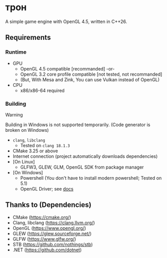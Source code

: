 # трон

A simple game engine with OpenGL 4.5, written in C++26.

## Requirements

### Runtime

- GPU
  - OpenGL 4.5 compatible \[recommanded\] -or-
  - OpenGL 3.2 core profile compatible \[not tested, not recommanded\]
  - (But, With Mesa and Zink, You can use Vulkan instead of OpenGL)
- CPU
  - x86/x86-64 required

### Building

> [!WARNING]
> Building in Windows is not supported temporarily.
> (Code generator is broken on Windows)

- `clang`, `libclang`
  - Tested on `clang 18.1.3`
- CMake 3.25 or above
- Internet connection (project automatically downloads dependencies)
- \[On Linux\]
  - GLFW3, GLEW, GLM, OpenGL SDK from package manager
- \[On Windows\]
  - Powershell (You don't have to install modern powershell; Tested on 5.1)
  - OpenGL Driver; see [docs](https://www.khronos.org/opengl/wiki/Getting_Started#Windows)

## Thanks to (Dependencies)

- CMake (https://cmake.org/)
- Clang, libclang (https://clang.llvm.org/)
- OpenGL (https://www.opengl.org/)
- GLEW (https://glew.sourceforge.net/)
- GLFW (https://www.glfw.org/)
- STB (https://github.com/nothings/stb)
- .NET (https://github.com/dotnet)
